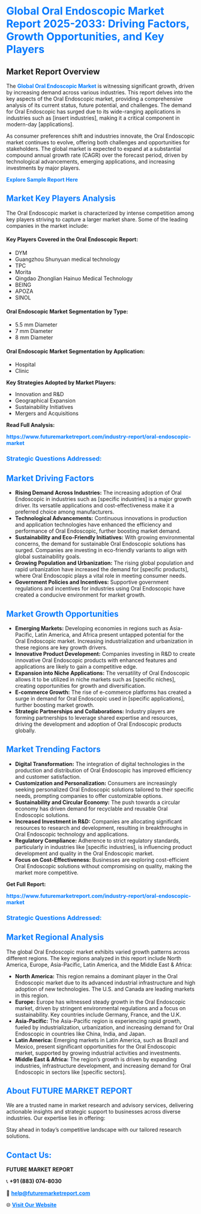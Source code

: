 <h1 style="color: #007BFF;">Global Oral Endoscopic Market Report 2025-2033: Driving Factors, Growth Opportunities, and Key Players</h1>

<section id="overview">
<h2>Market Report Overview</h2>
<p>The <a href="https://www.futuremarketreport.com/industry-report/oral-endoscopic-market" style="color: #007BFF; text-decoration: none;"><strong>Global Oral Endoscopic Market</strong></a> is witnessing significant growth, driven by increasing demand across various industries. This report delves into the key aspects of the Oral Endoscopic market, providing a comprehensive analysis of its current status, future potential, and challenges. The demand for Oral Endoscopic has surged due to its wide-ranging applications in industries such as [insert industries], making it a critical component in modern-day [applications].</p>
<p>As consumer preferences shift and industries innovate, the Oral Endoscopic market continues to evolve, offering both challenges and opportunities for stakeholders. The global market is expected to expand at a substantial compound annual growth rate (CAGR) over the forecast period, driven by technological advancements, emerging applications, and increasing investments by major players.</p>
</section>

<section id="overview">
<p><a href="https://www.futuremarketreport.com/request-sample/reportId=64758" style="color: #007BFF; text-decoration: none;"><strong>Explore Sample Report Here</strong></a></p>
</section>

<section id="key-players">
<h2 style="color: #007BFF;">Market Key Players Analysis</h2>
<p>The Oral Endoscopic market is characterized by intense competition among key players striving to capture a larger market share. Some of the leading companies in the market include:</p>
<h4>Key Players Covered in the Oral Endoscopic Report:</h4>
<ul><li>DYM</li><li>Guangzhou Shunyuan medical technology</li><li>TPC</li><li>Morita</li><li>Qingdao Zhonglian Hainuo Medical Technology</li><li>BEING</li><li>APOZA</li><li>SINOL</li></ul>
<h4>Oral Endoscopic Market Segmentation by Type:</h4>
<ul><li>5.5 mm Diameter</li><li>7 mm Diameter</li><li>8 mm Diameter</li></ul>

<h4>Oral Endoscopic Market Segmentation by Application:</h4>
<ul><li>Hospital</li><li>Clinic</li></ul>
<p><strong>Key Strategies Adopted by Market Players:</strong></p>
<ul>
<li>Innovation and R&D</li>
<li>Geographical Expansion</li>
<li>Sustainability Initiatives</li>
<li>Mergers and Acquisitions</li>
</ul>
</section>

<section>
<p><strong>Read Full Analysis: </strong></p><a href="https://www.futuremarketreport.com/industry-report/oral-endoscopic-market" style="color: #007BFF; text-decoration: none;"><strong>https://www.futuremarketreport.com/industry-report/oral-endoscopic-market</strong></a>
<h3 style="color: #007BFF;">Strategic Questions Addressed:</h3>
</section>

<section id="driving-factors">
<h2 style="color: #007BFF;">Market Driving Factors</h2>
<ul>
<li><strong>Rising Demand Across Industries:</strong> The increasing adoption of Oral Endoscopic in industries such as [specific industries] is a major growth driver. Its versatile applications and cost-effectiveness make it a preferred choice among manufacturers.</li>
<li><strong>Technological Advancements:</strong> Continuous innovations in production and application technologies have enhanced the efficiency and performance of Oral Endoscopic, further boosting market demand.</li>
<li><strong>Sustainability and Eco-Friendly Initiatives:</strong> With growing environmental concerns, the demand for sustainable Oral Endoscopic solutions has surged. Companies are investing in eco-friendly variants to align with global sustainability goals.</li>
<li><strong>Growing Population and Urbanization:</strong> The rising global population and rapid urbanization have increased the demand for [specific products], where Oral Endoscopic plays a vital role in meeting consumer needs.</li>
<li><strong>Government Policies and Incentives:</strong> Supportive government regulations and incentives for industries using Oral Endoscopic have created a conducive environment for market growth.</li>
</ul>
</section>

<section id="growth-opportunities">
<h2 style="color: #007BFF;">Market Growth Opportunities</h2>
<ul>
<li><strong>Emerging Markets:</strong> Developing economies in regions such as Asia-Pacific, Latin America, and Africa present untapped potential for the Oral Endoscopic market. Increasing industrialization and urbanization in these regions are key growth drivers.</li>
<li><strong>Innovative Product Development:</strong> Companies investing in R&D to create innovative Oral Endoscopic products with enhanced features and applications are likely to gain a competitive edge.</li>
<li><strong>Expansion into Niche Applications:</strong> The versatility of Oral Endoscopic allows it to be utilized in niche markets such as [specific niches], creating opportunities for growth and diversification.</li>
<li><strong>E-commerce Growth:</strong> The rise of e-commerce platforms has created a surge in demand for Oral Endoscopic used in [specific applications], further boosting market growth.</li>
<li><strong>Strategic Partnerships and Collaborations:</strong> Industry players are forming partnerships to leverage shared expertise and resources, driving the development and adoption of Oral Endoscopic products globally.</li>
</ul>
</section>

<section id="trending-factors">
<h2 style="color: #007BFF;">Market Trending Factors</h2>
<ul>
<li><strong>Digital Transformation:</strong> The integration of digital technologies in the production and distribution of Oral Endoscopic has improved efficiency and customer satisfaction.</li>
<li><strong>Customization and Personalization:</strong> Consumers are increasingly seeking personalized Oral Endoscopic solutions tailored to their specific needs, prompting companies to offer customizable options.</li>
<li><strong>Sustainability and Circular Economy:</strong> The push towards a circular economy has driven demand for recyclable and reusable Oral Endoscopic solutions.</li>
<li><strong>Increased Investment in R&D:</strong> Companies are allocating significant resources to research and development, resulting in breakthroughs in Oral Endoscopic technology and applications.</li>
<li><strong>Regulatory Compliance:</strong> Adherence to strict regulatory standards, particularly in industries like [specific industries], is influencing product development and quality in the Oral Endoscopic market.</li>
<li><strong>Focus on Cost-Effectiveness:</strong> Businesses are exploring cost-efficient Oral Endoscopic solutions without compromising on quality, making the market more competitive.</li>
</ul>
</section>

<section>
<p><strong>Get Full Report: </strong></p><a href="https://www.futuremarketreport.com/industry-report/oral-endoscopic-market" style="color: #007BFF; text-decoration: none;"><strong>https://www.futuremarketreport.com/industry-report/oral-endoscopic-market</strong></a>
<h3 style="color: #007BFF;">Strategic Questions Addressed:</h3>
</section>


<section id="regional-analysis">
<h2 style="color: #007BFF;">Market Regional Analysis</h2>
<p>The global Oral Endoscopic market exhibits varied growth patterns across different regions. The key regions analyzed in this report include North America, Europe, Asia-Pacific, Latin America, and the Middle East & Africa:</p>
<ul>
<li><strong>North America:</strong> This region remains a dominant player in the Oral Endoscopic market due to its advanced industrial infrastructure and high adoption of new technologies. The U.S. and Canada are leading markets in this region.</li>
<li><strong>Europe:</strong> Europe has witnessed steady growth in the Oral Endoscopic market, driven by stringent environmental regulations and a focus on sustainability. Key countries include Germany, France, and the U.K.</li>
<li><strong>Asia-Pacific:</strong> The Asia-Pacific region is experiencing rapid growth, fueled by industrialization, urbanization, and increasing demand for Oral Endoscopic in countries like China, India, and Japan.</li>
<li><strong>Latin America:</strong> Emerging markets in Latin America, such as Brazil and Mexico, present significant opportunities for the Oral Endoscopic market, supported by growing industrial activities and investments.</li>
<li><strong>Middle East & Africa:</strong> The region’s growth is driven by expanding industries, infrastructure development, and increasing demand for Oral Endoscopic in sectors like [specific sectors].</li>
</ul>
</section>

<footer>
<h2 style="color: #007BFF;">About FUTURE MARKET REPORT</h2>
<p>We are a trusted name in market research and advisory services, delivering actionable insights and strategic support to businesses across diverse industries. Our expertise lies in offering:</p>

<p>Stay ahead in today’s competitive landscape with our tailored research solutions.</p>

<h2 style="color: #007BFF;">Contact Us:</h2>
<p><strong>FUTURE MARKET REPORT</strong></p>
<p>📞 <strong>+91 (883) 074-8030</strong></p>
<p>📧 <strong><a href="mailto:help@futuremarketreport.com" style="color: #007BFF;">help@futuremarketreport.com</a></strong></p>
<p>🌐 <strong><a href="https://www.futuremarketreport.com/" style="color: #007BFF;">Visit Our Website</a></strong></p>
</footer>